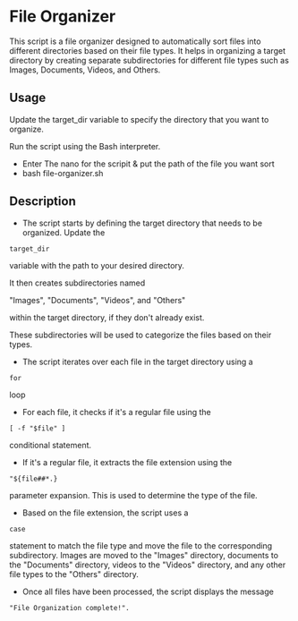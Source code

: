# File Organizer
This script is a file organizer designed to automatically sort 
files into different directories based on their file types.
It helps in organizing a target directory by creating separate
subdirectories for different file types such
 as Images, Documents, Videos, and Others.

## Usage
Update the target_dir variable to specify the directory that
you want to organize.

Run the script using the Bash interpreter.

+ Enter The nano for the scripit & put the path of the file you want sort
+ bash file-organizer.sh

## Description
+ The script starts by defining the target directory that needs to be organized.
Update the

```
target_dir 
```
  variable with the path to your desired directory.

   It then creates subdirectories named

   "Images", "Documents", "Videos", and "Others"

   within the target directory, if they don't already exist. 

   These subdirectories will be used to categorize the files based on their types.


+ The script iterates over each file in the target directory using a 
```
for
```
 loop

+ For each file, it checks if it's a regular file using the 
```
[ -f "$file" ] 
```
 conditional statement.

+ If it's a regular file, it extracts the file extension using the 
```
"${file##*.}
```
 parameter expansion. This is used to determine the type of the file.

+ Based on the file extension, the script uses a 
```
case
```
  statement to match the file type and move the file to the corresponding subdirectory.
  Images are moved to the "Images" directory, documents to the
  "Documents" directory, videos to the "Videos" directory, and any other file types to the "Others" directory.

+ Once all files have been processed, the script displays the message
```
"File Organization complete!".
```

